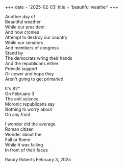 +++ 
date = '2025-02-03' 
title = 'beautiful weather'
+++

Another day of   
Beautiful weather   
While our president   
And how cronies   
Attempt to destroy our country   
While our senators   
And members of congress   
Stand by   
The democrats wring their hands   
And the republicans either   
Provide support   
Or cower and hope they    
Aren't going to get primaried   

It's 82°   
On February 3    
The anti science   
Moronic republicans say    
Nothing to worry about   
On any front   

I wonder did the average   
Roman citizen   
Wonder about the   
Fall or Rome    
While it was failing   
In front of their faces     

Randy Roberts February 3, 2025    